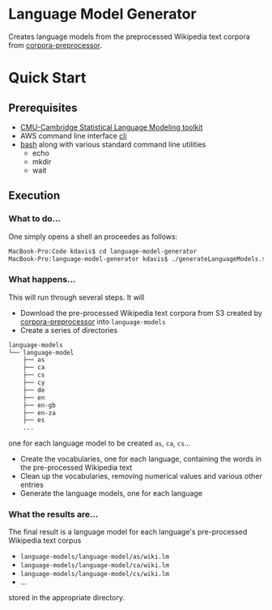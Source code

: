 # Language Model Generator
Creates language models from the preprocessed Wikipedia text corpora from [corpora-preprocessor](https://github.com/kdavis-mozilla/corpora-preprocessor).

# Quick Start

## Prerequisites

- [CMU-Cambridge Statistical Language Modeling toolkit](http://www.speech.cs.cmu.edu/SLM/toolkit.html)
- AWS command line interface [cli](https://aws.amazon.com/cli/)
- [bash](http://www.gnu.org/software/bash/) along with various standard command line utilities
  - echo
  - mkdir
  - wait

## Execution

### What to do...

One simply opens a shell an proceedes as follows:
```bash
MacBook-Pro:Code kdavis$ cd language-model-generator
MacBook-Pro:language-model-generator kdavis$ ./generateLanguageModels.sh
```

### What happens...

This will run through several steps. It will

* Download the pre-processed Wikipedia text corpora from S3 created by [corpora-preprocessor](https://github.com/kdavis-mozilla/corpora-preprocessor) into `language-models`
* Create a series of directories
```bash
language-models
└── language-model
    ├── as
    ├── ca
    ├── cs
    ├── cy
    ├── de
    ├── en
    ├── en-gb
    ├── en-za
    ├── es
    ...
   ```
   one for each language model to be created `as`, `ca`, `cs`...
   * Create the vocabularies, one for each language, containing the words in the pre-processed Wikipedia text
   * Clean up the vocabularies, removing numerical values and various other entries
   * Generate the language models, one for each language

### What the results are...

The final result is a language model for each language's pre-processed Wikipedia text corpus
* `language-models/language-model/as/wiki.lm`
* `language-models/language-model/ca/wiki.lm`
* `language-models/language-model/cs/wiki.lm`
* ...

stored in the appropriate directory.
